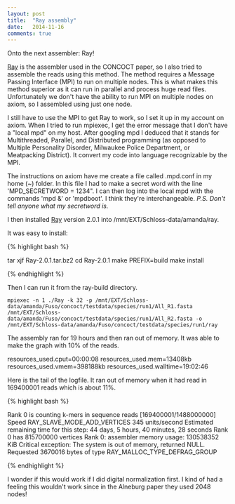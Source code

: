 ```yaml
---
layout: post
title:  "Ray assembly"
date:   2014-11-16
comments: true
---
```


Onto the next assembler: Ray!

[Ray](http://denovoassembler.sourceforge.net/) is the assembler used in the CONCOCT paper, so I also tried to assemble the reads using this method. The method requires a Message Passing Interface (MPI) to run on multiple nodes. This is what makes this method superior as it can run in parallel and process huge read files. Unfortunately we don't have the ability to run MPI on multiple nodes on axiom, so I assembled using just one node.

I still have to use the MPI to get Ray to work, so I set it up in my account on axiom. When I tried to run mpiexec, I get the error message that I don't have a "local mpd" on my host. After googling mpd I deduced that it stands for Multithreaded, Parallel, and Distributed programming (as opposed to Multiple Personality Disorder, Milwaukee Police Department, or Meatpacking District). It convert my code into language recognizable by the MPI. 

The instructions on axiom have me create a file called .mpd.conf in my home (~) folder. In this file I had to make a secret word with the line 'MPD_SECRETWORD = 1234". I can then log into the local mpd with the commands 'mpd &' or 'mpdboot'. I think they're interchangeable. *P.S. Don't tell anyone what my secretword is.*

I then installed [Ray](http://sourceforge.net/projects/denovoassembler/files/) version 2.0.1 into /mnt/EXT/Schloss-data/amanda/ray. 

It was easy to install:

{% highlight bash %}

tar xjf Ray-2.0.1.tar.bz2
cd Ray-2.0.1
make PREFIX=build
make install
	
{% endhighlight %}	

Then I can run it from the ray-build directory.

```
mpiexec -n 1 ./Ray -k 32 -p /mnt/EXT/Schloss-data/amanda/Fuso/concoct/testdata/species/run1/All_R1.fasta /mnt/EXT/Schloss-data/amanda/Fuso/concoct/testdata/species/run1/All_R2.fasta -o /mnt/EXT/Schloss-data/amanda/Fuso/concoct/testdata/species/run1/ray
```
The assembly ran for 19 hours and then ran out of memory. It was able to make the graph with 10% of the reads.

resources_used.cput=00:00:08
resources_used.mem=13408kb
resources_used.vmem=398188kb
resources_used.walltime=19:02:46

Here is the tail of the logfile. It ran out of memory when it had read in 169400001 reads which is about 11%. 

{% highlight bash %}

Rank 0 is counting k-mers in sequence reads [169400001/1488000000]
Speed RAY_SLAVE_MODE_ADD_VERTICES 345 units/second
Estimated remaining time for this step: 44 days, 5 hours, 40 minutes, 28 seconds
Rank 0 has 815700000 vertices
Rank 0: assembler memory usage: 130538352 KiB
Critical exception: The system is out of memory, returned NULL.
Requested 3670016 bytes of type RAY_MALLOC_TYPE_DEFRAG_GROUP

{% endhighlight %}

I wonder if this would work if I did digital normalization first. I kind of had a feeling this wouldn't work since in the Alneburg paper they used 2048 nodes! 


